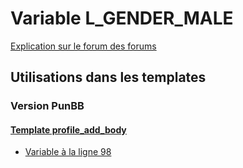 # Variable L_GENDER_MALE
[Explication sur le forum des forums](http://forum.forumactif.com/t294113-listing-des-variables#L_GENDER_MALE)
## Utilisations dans les templates
### Version PunBB
#### [Template profile_add_body](punbb/profile_add_body.md)
* [Variable à la ligne 98](../punbb/profile_add_body.tpl#L98)